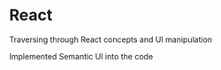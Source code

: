# React
Traversing through React concepts and UI manipulation

Implemented Semantic UI into the code

